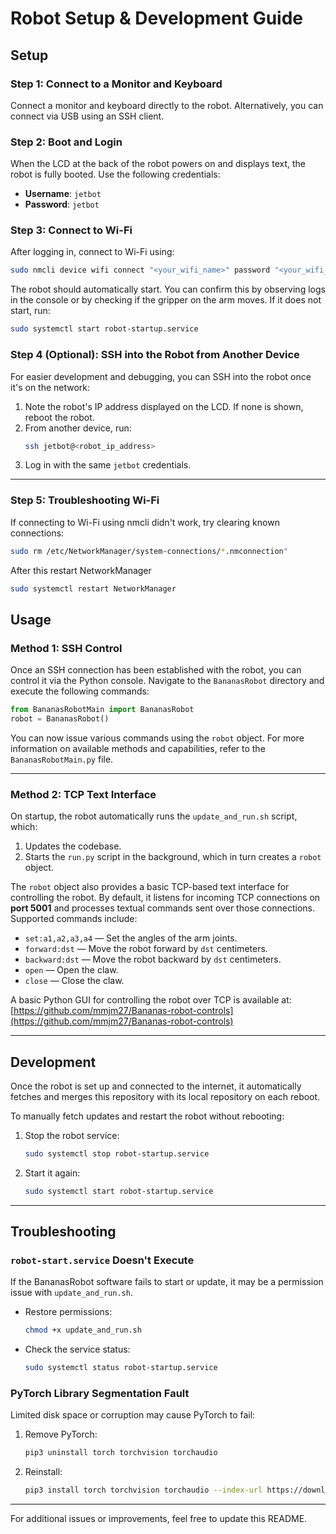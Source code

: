 # Robot Setup & Development Guide

## Setup

### Step 1: Connect to a Monitor and Keyboard
Connect a monitor and keyboard directly to the robot. Alternatively, you can connect via USB using an SSH client.

### Step 2: Boot and Login
When the LCD at the back of the robot powers on and displays text, the robot is fully booted. Use the following credentials:
- **Username**: `jetbot`
- **Password**: `jetbot`

### Step 3: Connect to Wi-Fi
After logging in, connect to Wi-Fi using:
```bash
sudo nmcli device wifi connect "<your_wifi_name>" password "<your_wifi_password>"
```

The robot should automatically start. You can confirm this by observing logs in the console or by checking if the gripper on the arm moves. If it does not start, run:
```bash
sudo systemctl start robot-startup.service
```

### Step 4 (Optional): SSH into the Robot from Another Device
For easier development and debugging, you can SSH into the robot once it's on the network:

1. Note the robot's IP address displayed on the LCD. If none is shown, reboot the robot.
2. From another device, run:
   ```bash
   ssh jetbot@<robot_ip_address>
   ```
3. Log in with the same `jetbot` credentials.

---
### Step 5: Troubleshooting Wi-Fi
If connecting to Wi-Fi using nmcli didn't work, try clearing known connections:
```bash
sudo rm /etc/NetworkManager/system-connections/*.nmconnection"
```

After this restart NetworkManager
```bash
sudo systemctl restart NetworkManager
```

## Usage

### Method 1: SSH Control

Once an SSH connection has been established with the robot, you can control it via the Python console. Navigate to the `BananasRobot` directory and execute the following commands:

```python
from BananasRobotMain import BananasRobot
robot = BananasRobot()
```

You can now issue various commands using the `robot` object. For more information on available methods and capabilities, refer to the `BananasRobotMain.py` file.

---

### Method 2: TCP Text Interface

On startup, the robot automatically runs the `update_and_run.sh` script, which:

1. Updates the codebase.
2. Starts the `run.py` script in the background, which in turn creates a `robot` object.

The `robot` object also provides a basic TCP-based text interface for controlling the robot. By default, it listens for incoming TCP connections on **port 5001** and processes textual commands sent over those connections. Supported commands include:

- `set:a1,a2,a3,a4` — Set the angles of the arm joints.
- `forward:dst` — Move the robot forward by `dst` centimeters.
- `backward:dst` — Move the robot backward by `dst` centimeters.
- `open` — Open the claw.
- `close` — Close the claw.

A basic Python GUI for controlling the robot over TCP is available at:  
[https://github.com/mmjm27/Bananas-robot-controls](https://github.com/mmjm27/Bananas-robot-controls)

---

## Development
Once the robot is set up and connected to the internet, it automatically fetches and merges this repository with its local repository on each reboot.

To manually fetch updates and restart the robot without rebooting:
1. Stop the robot service:
   ```bash
   sudo systemctl stop robot-startup.service
   ```
2. Start it again:
   ```bash
   sudo systemctl start robot-startup.service
   ```

---

## Troubleshooting

### `robot-start.service` Doesn't Execute
If the BananasRobot software fails to start or update, it may be a permission issue with `update_and_run.sh`.

- Restore permissions:
  ```bash
  chmod +x update_and_run.sh
  ```
- Check the service status:
  ```bash
  sudo systemctl status robot-startup.service
  ```

### PyTorch Library Segmentation Fault
Limited disk space or corruption may cause PyTorch to fail:

1. Remove PyTorch:
   ```bash
   pip3 uninstall torch torchvision torchaudio
   ```
2. Reinstall:
   ```bash
   pip3 install torch torchvision torchaudio --index-url https://download.pytorch.org/whl/cpu
   ```

---

For additional issues or improvements, feel free to update this README.
